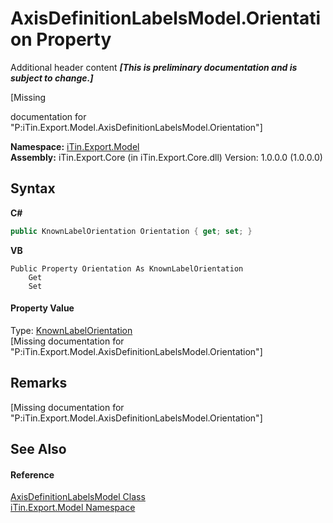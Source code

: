 # AxisDefinitionLabelsModel.Orientation Property 
Additional header content _**\[This is preliminary documentation and is subject to change.\]**_

\[Missing <summary> documentation for "P:iTin.Export.Model.AxisDefinitionLabelsModel.Orientation"\]

**Namespace:**&nbsp;<a href="ef57ffcc-e95e-b212-5a46-9aa6f5a3511f">iTin.Export.Model</a><br />**Assembly:**&nbsp;iTin.Export.Core (in iTin.Export.Core.dll) Version: 1.0.0.0 (1.0.0.0)

## Syntax

**C#**<br />
``` C#
public KnownLabelOrientation Orientation { get; set; }
```

**VB**<br />
``` VB
Public Property Orientation As KnownLabelOrientation
	Get
	Set
```


#### Property Value
Type: <a href="3a8b51ee-0d6d-1873-b69c-a4e8e8f08e34">KnownLabelOrientation</a><br />\[Missing <value> documentation for "P:iTin.Export.Model.AxisDefinitionLabelsModel.Orientation"\]

## Remarks
\[Missing <remarks> documentation for "P:iTin.Export.Model.AxisDefinitionLabelsModel.Orientation"\]

## See Also


#### Reference
<a href="01baa1cf-fe80-d665-0a49-2a681d59453f">AxisDefinitionLabelsModel Class</a><br /><a href="ef57ffcc-e95e-b212-5a46-9aa6f5a3511f">iTin.Export.Model Namespace</a><br />